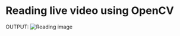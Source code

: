 # Reading live video using OpenCV

OUTPUT:
![Reading image](https://user-images.githubusercontent.com/99254412/213365199-a34b3c38-d731-4401-9352-088b3d44b8f3.png)
